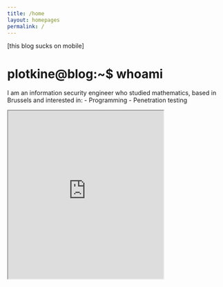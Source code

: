 ```yaml
---
title: /home
layout: homepages
permalink: /
---
```


<!-- <h1>Welcome to my blog!</h1> -->

<p>[this blog sucks on mobile]</p>

<h1>plotkine@blog:~$ whoami</h1>

<p>I am an information security engineer who studied mathematics, based in Brussels and interested in:
- Programming
- Penetration testing</p>

<p><iframe src="https://editor.p5js.org/Plotkine/present/kmFef9ExW" width="360px" height="390px" frameBorder="1" title="gameOfLife"></iframe></p>

<script src="blob:https://preview.p5js.org/e6ba8688-bbd9-49b3-9045-e6aad1557c6a"></script>
